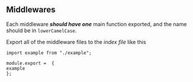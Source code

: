 ## Middlewares

Each middleware **_should have one_** main function exported, and the name should be in `lowerCamelCase`.<br>

Export all of the middleware files to the _index file_ like this

```
import example from "./example";

module.export =  {
example
};
```
